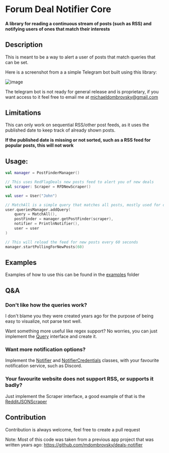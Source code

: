 # Forum Deal Notifier Core

#### A library for reading a continuous stream of posts (such as RSS) and notifying users of ones that match their interests

## Description

This is meant to be a way to alert a user of posts that match queries that can be set.

Here is a screenshot from a a simple Telegram bot built using this library:

![image](https://github.com/user-attachments/assets/59c0181c-0f81-4b4f-a665-1bbb461427c8)

The telegram bot is not ready for general release and is proprietary, if you want access to it feel free to email me at michaeldombrovsky@gmail.com

## Limitations

This can only work on sequential RSS/other post feeds, as it uses the published date to keep track of already shown
posts.

**If the published date is missing or not sorted, such as a RSS feed for popular posts, this will not work**

## Usage:
```kt
val manager = PostFinderManager()

// This uses RedFlagDeals new posts feed to alert you of new deals
val scraper: Scraper = RFDNewScraper()

val user = User("John")

// MatchAll is a simple query that matches all posts, mostly used for debugging
user.queriesManager.addQuery(
    query = MatchAll(),
    postFinder = manager.getPostFinder(scraper),
    notifier = PrintlnNotifier(),
    user = user
)

// This will reload the feed for new posts every 60 seconds
manager.startPollingForNewPosts(60)
```


## Examples

Examples of how to use this can be found in the [examples](src/main/kotlin/examples) folder

## Q&A

### Don't like how the queries work?

I don't blame you they were created years ago for the purpose of being easy to visualize, not parse text well.

Want something more useful like regex support? No worries, you can just implement the [Query](src/main/kotlin/query/Query.kt) interface and create it.

### Want more notification options?

Implement the [Notifier](src/main/kotlin/notification/Notifier.kt) and [NotifierCredentials](src/main/kotlin/notification/NotifierCredentials.kt) classes, with your favourite notification service, such as Discord.

### Your favourite website does not support RSS, or supports it badly?

Just implement the Scraper interface, a good example of that is the [RedditJSONScraper](src/main/kotlin/scraper/custom/RedditJSONScraper.kt)

## Contribution

Contribution is always welcome, feel free to create a pull request

Note: Most of this code was taken from a previous app project that was written years
ago: https://github.com/mdombrovsky/deals-notifier
